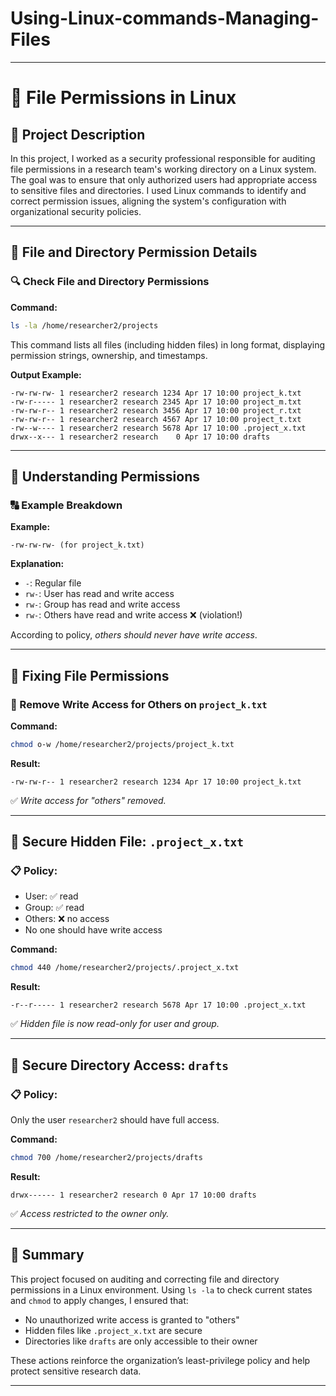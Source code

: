 # Using-Linux-commands-Managing-Files


---

# 🔐 File Permissions in Linux

## 📘 Project Description

In this project, I worked as a security professional responsible for auditing file permissions in a research team's working directory on a Linux system. The goal was to ensure that only authorized users had appropriate access to sensitive files and directories. I used Linux commands to identify and correct permission issues, aligning the system's configuration with organizational security policies.

---

## 📁 File and Directory Permission Details

### 🔍 Check File and Directory Permissions

**Command:**
```bash
ls -la /home/researcher2/projects
```

This command lists all files (including hidden files) in long format, displaying permission strings, ownership, and timestamps.

**Output Example:**
```
-rw-rw-rw- 1 researcher2 research 1234 Apr 17 10:00 project_k.txt
-rw-r----- 1 researcher2 research 2345 Apr 17 10:00 project_m.txt
-rw-rw-r-- 1 researcher2 research 3456 Apr 17 10:00 project_r.txt
-rw-rw-r-- 1 researcher2 research 4567 Apr 17 10:00 project_t.txt
-rw--w---- 1 researcher2 research 5678 Apr 17 10:00 .project_x.txt
drwx--x--- 1 researcher2 research    0 Apr 17 10:00 drafts
```

---

## 🧩 Understanding Permissions

### 🔠 Example Breakdown

**Example:**  
```
-rw-rw-rw- (for project_k.txt)
```

**Explanation:**

- `-`: Regular file  
- `rw-`: User has read and write access  
- `rw-`: Group has read and write access  
- `rw-`: Others have read and write access ❌ (violation!)

According to policy, *others should never have write access*.

---

## 🔧 Fixing File Permissions

### 🚫 Remove Write Access for Others on `project_k.txt`

**Command:**
```bash
chmod o-w /home/researcher2/projects/project_k.txt
```

**Result:**
```
-rw-rw-r-- 1 researcher2 research 1234 Apr 17 10:00 project_k.txt
```

✅ *Write access for "others" removed.*

---

## 👻 Secure Hidden File: `.project_x.txt`

### 📋 Policy:  
- User: ✅ read  
- Group: ✅ read  
- Others: ❌ no access  
- No one should have write access

**Command:**
```bash
chmod 440 /home/researcher2/projects/.project_x.txt
```

**Result:**
```
-r--r----- 1 researcher2 research 5678 Apr 17 10:00 .project_x.txt
```

✅ *Hidden file is now read-only for user and group.*

---

## 📂 Secure Directory Access: `drafts`

### 📋 Policy:  
Only the user `researcher2` should have full access.

**Command:**
```bash
chmod 700 /home/researcher2/projects/drafts
```

**Result:**
```
drwx------ 1 researcher2 research 0 Apr 17 10:00 drafts
```

✅ *Access restricted to the owner only.*

---

## 📝 Summary

This project focused on auditing and correcting file and directory permissions in a Linux environment. Using `ls -la` to check current states and `chmod` to apply changes, I ensured that:

- No unauthorized write access is granted to "others"
- Hidden files like `.project_x.txt` are secure
- Directories like `drafts` are only accessible to their owner

These actions reinforce the organization’s least-privilege policy and help protect sensitive research data.

---


